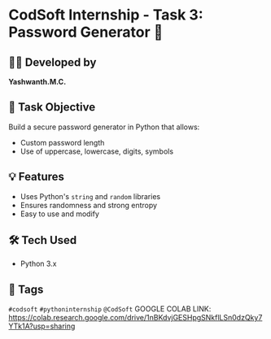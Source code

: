 # CodSoft Internship - Task 3: Password Generator 🔐

## 👨‍💻 Developed by
**Yashwanth.M.C.**

## 🔹 Task Objective
Build a secure password generator in Python that allows:
- Custom password length
- Use of uppercase, lowercase, digits, symbols

## 💡 Features
- Uses Python's `string` and `random` libraries
- Ensures randomness and strong entropy
- Easy to use and modify

## 🛠️ Tech Used
- Python 3.x

## 🔗 Tags
`#codsoft` `#pythoninternship` `@CodSoft`
GOOGLE COLAB LINK:
https://colab.research.google.com/drive/1nBKdvjGESHpgSNkflLSn0dzQky7YTk1A?usp=sharing
